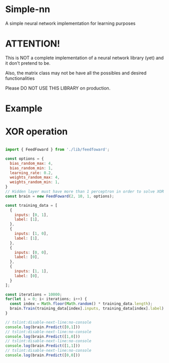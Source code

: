 # Simple-nn

A simple neural network implementation for learning purposes

# ATTENTION!  

This is NOT a complete implementation of a neural network library (yet) and it don't pretend to be.

Also, the matrix class may not be have all the possibles and desired functionalities

Please DO NOT USE THIS LIBRARY on production.

# Example

 # XOR operation

```javascript

import { FeedFoward } from './lib/feedfoward';

const options = {
  bias_random_max: 4,
  bias_random_min: 1,
  learning_rate: 0.2,
  weights_random_max: 4,
  weights_random_min: 1,
}
// Hidden layer must have more than 1 perceptron in order to solve XOR
const brain = new FeedFoward(2, 10, 1, options);

const training_data = [ 
  {
    inputs: [0, 1],
    label: [1],
  },
  {
    inputs: [1, 0],
    label: [1],
  },
  {
    inputs: [0, 0],
    label: [0],
  },
  {
    inputs: [1, 1],
    label: [0],
  } 
];

const iterations = 10000;
for(let i = 0; i< iterations; i++) {
  const index = Math.floor(Math.random() * training_data.length);
  brain.Train(training_data[index].inputs, training_data[index].label)
}

// tslint:disable-next-line:no-console
console.log(brain.Predict([0,1]))
// tslint:disable-next-line:no-console
console.log(brain.Predict([1,0]))
// tslint:disable-next-line:no-console
console.log(brain.Predict([1,1]))
// tslint:disable-next-line:no-console
console.log(brain.Predict([0,0]))

```